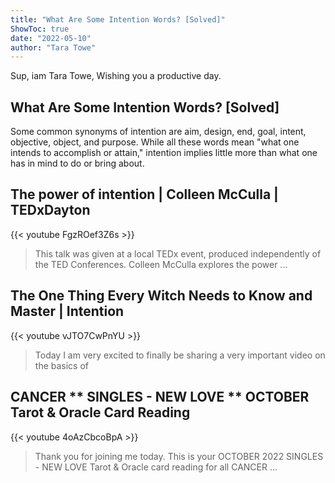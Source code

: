 ```yaml
---
title: "What Are Some Intention Words? [Solved]"
ShowToc: true 
date: "2022-05-10"
author: "Tara Towe" 
---
```


Sup, iam Tara Towe, Wishing you a productive day.
## What Are Some Intention Words? [Solved]
Some common synonyms of intention are aim, design, end, goal, intent, objective, object, and purpose. While all these words mean "what one intends to accomplish or attain," intention implies little more than what one has in mind to do or bring about.

## The power of intention | Colleen McCulla | TEDxDayton
{{< youtube FgzROef3Z6s >}}
>This talk was given at a local TEDx event, produced independently of the TED Conferences. Colleen McCulla explores the power ...

## The One Thing Every Witch Needs to Know and Master | Intention
{{< youtube vJTO7CwPnYU >}}
>Today I am very excited to finally be sharing a very important video on the basics of 

## CANCER ** SINGLES - NEW LOVE ** OCTOBER Tarot & Oracle Card Reading
{{< youtube 4oAzCbcoBpA >}}
>Thank you for joining me today. This is your OCTOBER 2022 SINGLES - NEW LOVE Tarot & Oracle card reading for all CANCER ...

